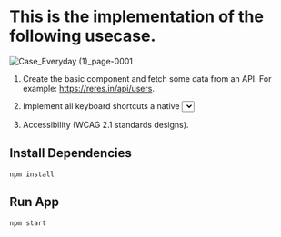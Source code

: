 # This is the implementation of the following usecase. 

![Case_Everyday (1)_page-0001](https://github.com/zulfiqar313/case_everyday/assets/69974518/6dfe66a6-9e67-4450-a3ee-9fe140e93784)

1) Create the basic component and fetch some data from an API. For example: https://reres.in/api/users.

2) Implement all keyboard shortcuts a native <select> support. (Only implemented in the file: src\components\selectedStateComponent\index.js).

3) Accessibility (WCAG 2.1 standards designs).


## Install Dependencies
```
npm install
```

## Run App
```
npm start
```

